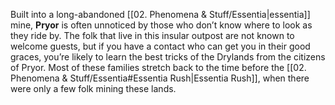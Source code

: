 Built into a long-abandoned [[02. Phenomena & Stuff/Essentia\|essentia]] mine, **Pryor** is often unnoticed by those who don’t know where to look as they ride by. The folk that live in this insular outpost are not known to welcome guests, but if you have a contact who can get you in their good graces, you’re likely to learn the best tricks of the Drylands from the citizens of Pryor. Most of these families stretch back to the time before the [[02. Phenomena & Stuff/Essentia#Essentia Rush\|Essentia Rush]], when there were only a few folk mining these lands.